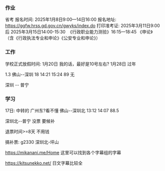 ### 作业
省考
报名时间: 2025年1月8日9:00—14日16:00
报名地址: https://ggfw.hrss.gd.gov.cn/gwyks/index.do
打印准考证: 2025年3月11日9:00后
2025年3月15日14:00-15:30  《行政职业能力测验》16:15—18:45 《申论》（含《行政执法专业和申论》《公安专业和申论》）



### 工作

学校正式放假时间: 1月20日 我的话，最好是10号左右?   1月28日 过年

1.3 
佛山--深圳
18  14:21   15:24   89     无


深圳 -- 普宁



### 学习


17日:
中转的  广州东?看不懂
佛山--深圳北
13:12    14:07   88.5

深圳北--普宁  没票 要候补


退票时间>=8天  不用钱

搞补票:
g2330 
深圳北-坪山



https://mikanani.me/Home
这里可以找到各个字幕组的字幕


https://kitsunekko.net/
日文字幕比较全